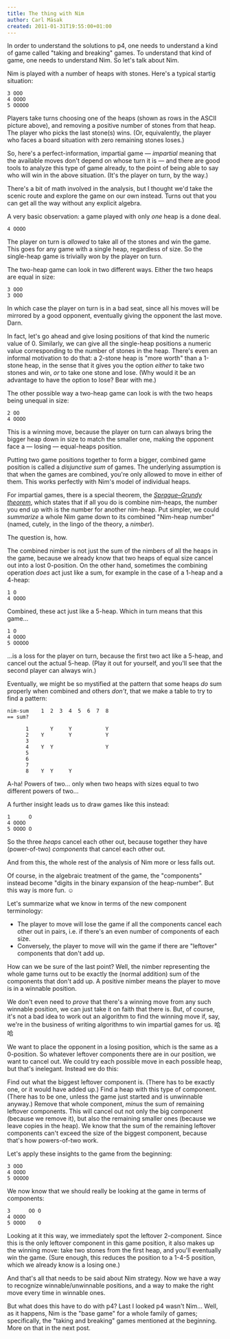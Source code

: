 ```yaml
---
title: The thing with Nim
author: Carl Mäsak
created: 2011-01-31T19:55:00+01:00
---
```

In order to understand the solutions to p4, one needs to understand a kind of game called "taking and breaking" games. To understand that kind of game, one needs to understand Nim. So let's talk about Nim.

Nim is played with a number of heaps with stones. Here's a typical startig situation:

    3 OOO
    4 OOOO
    5 OOOOO

Players take turns choosing one of the heaps (shown as rows in the ASCII picture above), and removing a positive number of stones from that heap. The player who picks the last stone(s) wins. (Or, equivalently, the player who faces a board situation with zero remaining stones loses.)

So, here's a perfect-information, impartial game &mdash; *impartial* meaning that the available moves don't depend on whose turn it is &mdash; and there are good tools to analyze this type of game already, to the point of being able to say who will win in the above situation. (It's the player on turn, by the way.)

There's a bit of math involved in the analysis, but I thought we'd take the scenic route and explore the game on our own instead. Turns out that you can get all the way without any explicit algebra.

A very basic observation: a game played with only *one* heap is a done deal.

    4 OOOO

The player on turn is *allowed* to take all of the stones and win the game. This goes for any game with a single heap, regardless of size. So the single-heap game is trivially won by the player on turn.

The two-heap game can look in two different ways. Either the two heaps are equal in size:

    3 OOO
    3 OOO

In which case the player on turn is in a bad seat, since all his moves will be mirrored by a good opponent, eventually giving the opponent the last move. Darn.

In fact, let's go ahead and give losing positions of that kind the numeric value of 0. Similarly, we can give all the single-heap positions a numeric value corresponding to the number of stones in the heap. There's even an informal motivation to do that: a 2-stone heap is "more worth" than a 1-stone heap, in the sense that it gives you the option *either* to take two stones and win, *or* to take one stone and lose. (Why would it be an advantage to have the option to lose? Bear with me.)

The other possible way a two-heap game can look is with the two heaps being unequal in size:

    2 OO
    4 OOOO

This is a winning move, because the player on turn can always bring the bigger heap down in size to match the smaller one, making the opponent face a &mdash; losing &mdash; equal-heaps position.

Putting two game positions together to form a bigger, combined game position is called a *disjunctive sum* of games. The underlying assumption is that when the games are combined, you're only allowed to move in either of them. This works perfectly with Nim's model of individual heaps.

For impartial games, there is a special theorem, the *[Sprague–Grundy theorem](http://en.wikipedia.org/wiki/Sprague%E2%80%93Grundy_theorem)*, which states that if all you do is combine nim-heaps, the number you end up with is the number for another nim-heap. Put simpler, we could *summarize* a whole Nim game down to its combined "Nim-heap number" (named, cutely, in the lingo of the theory, a *nimber*).

The question is, how.

The combined nimber is not just the sum of the nimbers of all the heaps in the game, because we already know that two heaps of equal size cancel out into a lost 0-position. On the other hand, sometimes the combining operation *does* act just like a sum, for example in the case of a 1-heap and a 4-heap:

    1 O
    4 OOOO

Combined, these act just like a 5-heap. Which in turn means that this game...

    1 O
    4 OOOO
    5 OOOOO

...is a loss for the player on turn, because the first two act like a 5-heap, and cancel out the actual 5-heap. (Play it out for yourself, and you'll see that the second player can always win.)

Eventually, we might be so mystified at the pattern that some heaps *do* sum properly when combined and others *don't*, that we make a table to try to find a pattern:

    nim-sum    1  2  3  4  5  6  7  8
    == sum?

          1       Y     Y           Y
          2    Y        Y           Y
          3
          4    Y  Y                 Y
          5
          6
          7
          8    Y  Y     Y

A-ha! Powers of two... only when two heaps with sizes equal to two different powers of two...

A further insight leads us to draw games like this instead:

    1      O
    4 OOOO
    5 OOOO O

So the three *heaps* cancel each other out, because together they have (power-of-two) *components* that cancel each other out.

And from this, the whole rest of the analysis of Nim more or less falls out.

Of course, in the algebraic treatment of the game, the "components" instead become "digits in the binary expansion of the heap-number". But this way is more fun. ☺

Let's summarize what we know in terms of the new component terminology:

* The player to move will lose the game if all the components cancel each other out in pairs, i.e. if there's an even number of components of each size.
* Conversely, the player to move will win the game if there are "leftover" components that don't add up.

How can we be sure of the last point? Well, the nimber representing the whole game turns out to be exactly the (normal addition) sum of the components that don't add up. A positive nimber means the player to move is in a winnable position.

We don't even need to *prove* that there's a winning move from any such winnable position, we can just take it on faith that there is. But, of course, it's not a bad idea to work out an algorithm to find the winning move if, say, we're in the business of writing algorithms to win impartial games for us. 哈哈

We want to place the opponent in a losing position, which is the same as a 0-position. So whatever leftover components there are in our position, we want to cancel out. We could try each possible move in each possible heap, but that's inelegant. Instead we do this:

Find out what the biggest leftover component is. (There has to be exactly one, or it would have added up.) Find a heap with this type of component. (There has to be one, unless the game just started and is unwinnable anyway.) Remove that whole component, *minus* the sum of remaining leftover components. This will cancel out not only the big component (because we remove it), but also the remaining smaller ones (because we leave copies in the heap). We know that the sum of the remaining leftover components can't exceed the size of the biggest component, because that's how powers-of-two work.

Let's apply these insights to the game from the beginning:

    3 OOO
    4 OOOO
    5 OOOOO

We now know that we should really be looking at the game in terms of components:

    3      OO O
    4 OOOO
    5 OOOO    O

Looking at it this way, we immediately spot the leftover 2-component. Since this is the only leftover component in this game position, it also makes up the winning move: take two stones from the first heap, and you'll eventually win the game. (Sure enough, this reduces the position to a 1-4-5 position, which we already know is a losing one.)

And that's all that needs to be said about Nim strategy. Now we have a way to recognize winnable/unwinnable positions, and a way to make the right move every time in winnable ones.

But what does this have to do with p4? Last I looked p4 wasn't Nim... Well, as it happens, Nim is the "base game" for a whole family of games; specifically, the "taking and breaking" games mentioned at the beginning. More on that in the next post.
